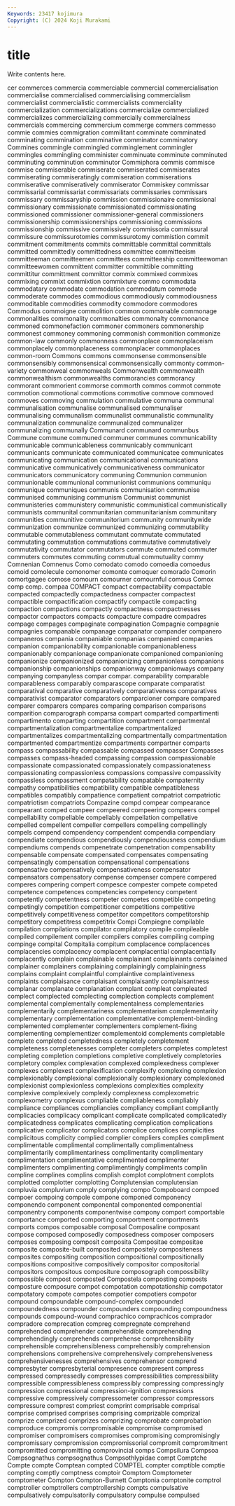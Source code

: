 ```yaml
---
Keywords: 23417 kojimura
Copyright: (C) 2024 Koji Murakami
---
```


# title

Write contents here.



cer commerces commercia commerciable commercial
commercialisation commercialise commercialised commercialising commercialism commercialist commercialistic commercialists commerciality commercialization
commercializations commercialize commercialized commercializes commercializing commercially commercialness commercials commercing commercium
commerge commers commesso commie commies commigration commilitant comminate comminated comminating
commination comminative comminator comminatory Commines commingle commingled comminglement commingler commingles
commingling comminister comminuate comminute comminuted comminuting comminution comminutor Commiphora commis
commisce commise commiserable commiserate commiserated commiserates commiserating commiseratingly commiseration commiserations
commiserative commiseratively commiserator Commiskey commissar commissarial commissariat commissariats commissaries commissars
commissary commissaryship commission commissionaire commissional commissionary commissionate commissionated commissionating commissioned
commissioner commissioner-general commissioners commissionership commissionerships commissioning commissions commissionship commissive commissively
commissoria commissural commissure commissurotomies commissurotomy commistion commit commitment commitments commits
committable committal committals committed committedly committedness committee committeeism committeeman committeemen
committees committeeship committeewoman committeewomen committent committer committible committing committitur committment
committor commix commixed commixes commixing commixt commixtion commixture commo commodata
commodatary commodate commodation commodatum commode commoderate commodes commodious commodiously commodiousness
commoditable commodities commodity commodore commodores Commodus commoigne commolition common commonable
commonage commonalities commonality commonalties commonalty commonance commoned commonefaction commoner commoners
commonership commonest commoney commoning commonish commonition commonize common-law commonly commonness
commonplace commonplaceism commonplacely commonplaceness commonplacer commonplaces common-room Commons commons commonsense
commonsensible commonsensibly commonsensical commonsensically commonty common-variety commonweal commonweals Commonwealth commonwealth
commonwealthism commonwealths commorancies commorancy commorant commorient commorse commorth commos commot
commote commotion commotional commotions commotive commove commoved commoves commoving commulation
commulative communa communal communalisation communalise communalised communaliser communalising communalism communalist
communalistic communality communalization communalize communalized communalizer communalizing communally Communard communard
communbus Commune commune communed communer communes communicability communicable communicableness communicably
communicant communicants communicate communicated communicatee communicates communicating communication communicational communications
communicative communicatively communicativeness communicator communicators communicatory communing Communion communion communionable
communional communionist communions communiqu communique communiques communis communisation communise communised
communising communism Communist communist communisteries communistery communistic communistical communistically communists
communital communitarian communitarianism communitary communities communitive communitorium community communitywide communization
communize communized communizing commutability commutable commutableness commutant commutate commutated commutating
commutation commutations commutative commutatively commutativity commutator commutators commute commuted commuter
commuters commutes commuting commutual commutuality commy Comnenian Comnenus Como comodato
comodo comoedia comoedus comoid comolecule comonomer comonte comoquer comorado Comorin
comortgagee comose comourn comourner comournful comous Comox comp comp. compaa
COMPACT compact compactability compactable compacted compactedly compactedness compacter compactest compactible
compactification compactify compactile compacting compaction compactions compactly compactness compactnesses compactor
compactors compacts compacture compadre compadres compage compages compaginate compagination Compagnie
compagnie compagnies companable companage companator compander companero companeros compania companiable
companias companied companies companion companionability companionable companionableness companionably companionage companionate
companioned companioning companionize companionized companionizing companionless companions companionship companionships companionway
companionways company companying companyless compar compar. comparability comparable comparableness comparably
comparascope comparate comparatist comparatival comparative comparatively comparativeness comparatives comparativist comparator
comparators comparcioner compare compared comparer comparers compares comparing comparison comparisons
comparition comparograph comparsa compart comparted compartimenti compartimento comparting compartition compartment
compartmental compartmentalization compartmentalize compartmentalized compartmentalizes compartmentalizing compartmentally compartmentation compartmented compartmentize
compartments compartner comparts compass compassability compassable compassed compasser Compasses compasses
compass-headed compassing compassion compassionable compassionate compassionated compassionately compassionateness compassionating compassionless
compassions compassive compassivity compassless compassment compatability compatable compaternity compathy compatibilities
compatibility compatible compatibleness compatibles compatibly compatience compatient compatriot compatriotic compatriotism
compatriots Compazine compd compear compearance compearant comped compeer compeered compeering
compeers compel compellability compellable compellably compellation compellative compelled compellent compeller
compellers compelling compellingly compels compend compendency compendent compendia compendiary compendiate
compendious compendiously compendiousness compendium compendiums compends compenetrate compenetration compensability compensable
compensate compensated compensates compensating compensatingly compensation compensational compensations compensative compensatively
compensativeness compensator compensators compensatory compense compenser compere compered comperes compering
compert compesce compester compete competed competence competences competencies competency competent
competently competentness competer competes competible competing competingly competition competitioner competitions
competitive competitively competitiveness competitor competitors competitorship competitory competitress competitrix Compi
Compiegne compilable compilation compilations compilator compilatory compile compileable compiled compilement
compiler compilers compiles compiling comping compinge compital Compitalia compitum complacence
complacences complacencies complacency complacent complacential complacentially complacently complain complainable complainant
complainants complained complainer complainers complaining complainingly complainingness complains complaint complaintful
complaintive complaintiveness complaints complaisance complaisant complaisantly complaisantness complanar complanate complanation
complant compleat compleated complect complected complecting complection complects complement complemental
complementally complementalness complementaries complementarily complementariness complementarism complementarity complementary complementation complementative
complement-binding complemented complementer complementers complement-fixing complementing complementizer complementoid complements completable
complete completed completedness completely completement completeness completenesses completer completers completes
completest completing completion completions completive completively completories completory complex complexation
complexed complexedness complexer complexes complexest complexification complexify complexing complexion complexionably
complexional complexionally complexionary complexioned complexionist complexionless complexions complexities complexity complexive
complexively complexly complexness complexometric complexometry complexus compliable compliableness compliably compliance
compliances compliancies compliancy compliant compliantly complicacies complicacy complicant complicate complicated
complicatedly complicatedness complicates complicating complication complications complicative complicator complicators complice
complices complicities complicitous complicity complied complier compliers complies compliment complimentable
complimental complimentally complimentalness complimentarily complimentariness complimentarity complimentary complimentation complimentative complimented
complimenter complimenters complimenting complimentingly compliments complin compline complines complins complish
complot complotment complots complotted complotter complotting Complutensian complutensian compluvia compluvium
comply complying compo Compoboard compoed compoer compoing compole compone componed
componency componendo component componental componented componential componentry components componentwise compony
comport comportable comportance comported comporting comportment comportments comports compos composable
composal Composaline composant compose composed composedly composedness composer composers composes
composing composit composita Compositae compositae composite composite-built composited compositely compositeness
composites compositing composition compositional compositionally compositions compositive compositively compositor compositorial
compositors compositous compositure composograph compossibility compossible compost composted Compostela composting
composts composture composure compot compotation compotationship compotator compotatory compote compotes
compotier compotiers compotor compound compoundable compound-complex compounded compoundedness compounder compounders
compounding compoundness compounds compound-wound comprachico comprachicos comprador compradore comprecation compreg
compregnate comprehend comprehended comprehender comprehendible comprehending comprehendingly comprehends comprehense comprehensibility
comprehensible comprehensibleness comprehensibly comprehension comprehensions comprehensive comprehensively comprehensiveness comprehensivenesses comprehensives
comprehensor comprend compresbyter compresbyterial compresence compresent compress compressed compressedly compresses
compressibilities compressibility compressible compressibleness compressibly compressing compressingly compression compressional compression-ignition
compressions compressive compressively compressometer compressor compressors compressure comprest compriest comprint
comprisable comprisal comprise comprised comprises comprising comprizable comprizal comprize comprized
comprizes comprizing comprobate comprobation comproduce compromis compromisable compromise compromised compromiser
compromisers compromises compromising compromisingly compromissary compromission compromissorial compromit compromitment compromitted
compromitting comprovincial comps Compsilura Compsoa Compsognathus compsognathus Compsothlypidae compt Comptche
Compte compte Comptean compted COMPTEL compter comptible comptie compting comptly
comptness comptoir Comptom Comptometer comptometer Compton Compton-Burnett Comptonia comptonite comptrol
comptroller comptrollers comptrollership compts compulsative compulsatively compulsatorily compulsatory compulse compulsed
